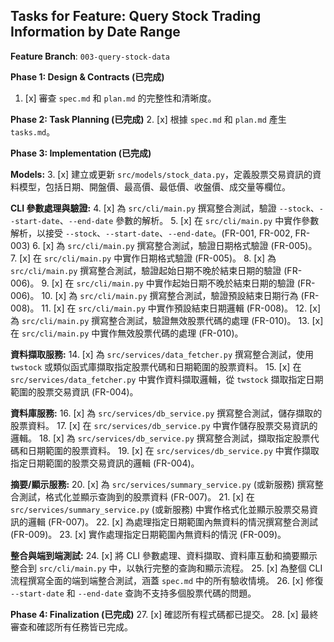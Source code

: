 ## Tasks for Feature: Query Stock Trading Information by Date Range

**Feature Branch**: `003-query-stock-data`

**Phase 1: Design & Contracts (已完成)**
1.  [x] 審查 `spec.md` 和 `plan.md` 的完整性和清晰度。

**Phase 2: Task Planning (已完成)**
2.  [x] 根據 `spec.md` 和 `plan.md` 產生 `tasks.md`。

**Phase 3: Implementation (已完成)**

**Models:**
3.  [x] 建立或更新 `src/models/stock_data.py`，定義股票交易資訊的資料模型，包括日期、開盤價、最高價、最低價、收盤價、成交量等欄位。

**CLI 參數處理與驗證:**
4.  [x] 為 `src/cli/main.py` 撰寫整合測試，驗證 `--stock`、`--start-date`、`--end-date` 參數的解析。
5.  [x] 在 `src/cli/main.py` 中實作參數解析，以接受 `--stock`、`--start-date`、`--end-date`。(FR-001, FR-002, FR-003)
6.  [x] 為 `src/cli/main.py` 撰寫整合測試，驗證日期格式驗證 (FR-005)。
7.  [x] 在 `src/cli/main.py` 中實作日期格式驗證 (FR-005)。
8.  [x] 為 `src/cli/main.py` 撰寫整合測試，驗證起始日期不晚於結束日期的驗證 (FR-006)。
9.  [x] 在 `src/cli/main.py` 中實作起始日期不晚於結束日期的驗證 (FR-006)。
10. [x] 為 `src/cli/main.py` 撰寫整合測試，驗證預設結束日期行為 (FR-008)。
11. [x] 在 `src/cli/main.py` 中實作預設結束日期邏輯 (FR-008)。
12. [x] 為 `src/cli/main.py` 撰寫整合測試，驗證無效股票代碼的處理 (FR-010)。
13. [x] 在 `src/cli/main.py` 中實作無效股票代碼的處理 (FR-010)。

**資料擷取服務:**
14. [x] 為 `src/services/data_fetcher.py` 撰寫整合測試，使用 `twstock` 或類似函式庫擷取指定股票代碼和日期範圍的股票資料。
15. [x] 在 `src/services/data_fetcher.py` 中實作資料擷取邏輯，從 `twstock` 擷取指定日期範圍的股票交易資訊 (FR-004)。

**資料庫服務:**
16. [x] 為 `src/services/db_service.py` 撰寫整合測試，儲存擷取的股票資料。
17. [x] 在 `src/services/db_service.py` 中實作儲存股票交易資訊的邏輯。
18. [x] 為 `src/services/db_service.py` 撰寫整合測試，擷取指定股票代碼和日期範圍的股票資料。
19. [x] 在 `src/services/db_service.py` 中實作擷取指定日期範圍的股票交易資訊的邏輯 (FR-004)。

**摘要/顯示服務:**
20. [x] 為 `src/services/summary_service.py` (或新服務) 撰寫整合測試，格式化並顯示查詢到的股票資料 (FR-007)。
21. [x] 在 `src/services/summary_service.py` (或新服務) 中實作格式化並顯示股票交易資訊的邏輯 (FR-007)。
22. [x] 為處理指定日期範圍內無資料的情況撰寫整合測試 (FR-009)。
23. [x] 實作處理指定日期範圍內無資料的情況 (FR-009)。

**整合與端到端測試:**
24. [x] 將 CLI 參數處理、資料擷取、資料庫互動和摘要顯示整合到 `src/cli/main.py` 中，以執行完整的查詢和顯示流程。
25. [x] 為整個 CLI 流程撰寫全面的端到端整合測試，涵蓋 `spec.md` 中的所有驗收情境。
26. [x] 修復 `--start-date` 和 `--end-date` 查詢不支持多個股票代碼的問題。

**Phase 4: Finalization (已完成)**
27. [x] 確認所有程式碼都已提交。
28. [x] 最終審查和確認所有任務皆已完成。